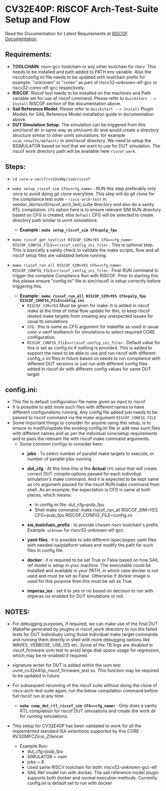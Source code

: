 # CV32E40P: RISCOF Arch-Test-Suite Setup and Flow

Read the Documentation for Latest Requirements at [RISCOF Documentation](https://riscof.readthedocs.io/en/stable/).

## Requirements:

- **TOOLCHAIN**: riscv-gcc-toolchain or any other toolchain for riscv. This needs to be installed and path added to PATH env variable. Also the riscof/config.ini file needs to be updated with toolchain prefix for example: "unknown" or "corev" as part of riscv32-unknown-elf-gcc or riscv32-corev-elf-gcc respectively.
- **RISCOF**: Riscof tool needs to be installed on the machines and Path variable set for use of riscof command. Please refer to `Quickstart --> Install` RISCOF section of the documentation above.
- **Sail Reference Model**: Please refer to `Quickstart --> Install` Plugin Models for SAIL Reference Model installation guide in documentation above.
- **DUT Simulation Setup**: The simulation can be triggered from this sim/riscof dir in same way as sim/uvmt dir and would create a directory structure similar to other uvmt simulations. for example `vsim_results/default/` in sim/riscof directory. We need to setup the $SIMULATOR based on tool that we want to use for DUT simulation.
The riscof work directory path will be available here `riscof_work`.  

## Steps:

- `cd core-v-verif/cv32e40p/sim/riscof`
- `make setup_riscof_sim CFG=<cfg_name>` : RUN this step preferably only once to avoid doing git clone everytime. This step will do git clone for the compilance test suite - `riscv-arch-test` in vendor_lib/riscof/riscof_arch_test_suite directory and also do a sanity RTL compilation. `CFG` option here is to ensure relevant SIM RUN directory based on CFG is created, else `default` CFG will be selected to create directory path similar to uvmt simulations.
    - **Example : `make setup_riscof_sim CFG=pulp_fpu`**

- `make riscof_get_testlist RISCOF_SIM=YES CFG=<cfg_name> RISCOF_CONFIG_FILE=<riscof_config_ini_file>` : This is optional step. This is basically a sanity check to validate the make scripts, flow and all riscof setup files are validated before running.

- `make riscof_run_all RISCOF_SIM=YES CFG=<cfg_name> RISCOF_CONFIG_FILE=<riscof_config_ini_file>` :  Final RUN command to trigger the complete Compilance Run with RISCOF. Prior to starting this this please ensure "config.ini" file in sim/riscof/ is setup correctly before triggering this.
    - **Example : `make riscof_run_all RISCOF_SIM=YES CFG=pulp_fpu RISCOF_CONFIG_FILE=config.ini`**
        - `RISCOF_SIM=YES` Must be given for make. It is added in riscof make at the time of initial flow update for this, to keep riscof related make targets from creating any unexpected issues for usual tb simulations
        - `CFG` : this is same as CFG argument for makefile as used in usual core-v-verif testbench for simulations to select required CORE configuration.
        - `RISCOF_CONFIG_FILE=<riscof_config_ini_file>` : Default value for this is set as config.ini if nothing is provided. This is added to support the need to be able to use and run riscof with different config_x.ini files in future based on needs to run compliance with different DUT versions or just run with different config files added in riscof dir with different config values for same DUT target
 
## config.ini:

- This file is default configuration file name given as input to riscof.
- It is possible to add more such files with different names to have different configurations running. Any config file added just needs to be passed to riscof command via the make argument `RISCOF_CONFIG_FILE`
- Some important things to consider for anyone using this setup, is to ensure to modify/update the existing config.ini file or add new such files with different names and as per the individual core/setup requirements and to pass the relevant file with riscof make command arguments.
    -   Some common configs to consider here:
        - **jobs** : To select number of parallel make targets to execute, or number of parallel jobs running.
        - **dut_cfg** : At this time this is the **Actual** `CFG` value that will create correct DUT compile options passed for each individual simulation's make command. And it is expected to be kept same as `CFG` argument passed for the riscof RUN make command from shell. As an example: the expectation is CFG is same at both places, which means:
            - In config.ini file:  dut_cfg=pulp_fpu
            - Shell make command:  make riscof_run_all RISCOF_SIM=YES CFG=pulp_fpu RISCOF_CONFIG_FILE=config.ini
           
        - **sw_toolchain_prefix** : to provide chosen riscv toolchain's prefix. Example: `unknown` for riscv32-unknown-elf-gcc.
        - **yaml files** : it is possible to add different ispec/pspec yaml files with needed isa/platform values and modify the path for such files in config file.
        - **docker** : it is required to be set True or False based on how SAIL ref model is setup in your machine. The executable could be installed and available in your PATH, in which case docker is not used and must be set as False. Otherwise if docker image is used for this purpose then this must be set as True.
        - **imperas_iss** : set it to yes or no based on decision to run with imperas iss enabled for DUT simulations or not.

## NOTES:

- For debugging purposes, if required,  we can make use of the final DUT Makefile generated by plugins in riscof_work directory to run the failed tests for DUT individualy using those individual make target commands and running them directly in shell with more debugging options like WAVES, VERBOSE, USE_ISS etc. Some of the TB logs are disabled in riscof_firmware uvm test to avoid large disk space usage for regression, which may be re-enabled if required.

- signature writer for DUT is added within the uvm test uvmt_cv32e40p_riscof_firmware_test.sv. This function may be required to be updated in future.

- For subsequent rerunning of the riscof suite without doing the clone of riscv-arch-test suite again, run the below compilation command before full riscof run at any time.
    - **`make comp_dut_rtl_riscof_sim CFG=<cfg_name>`** : Only does a sanity RTL compilation for riscof DUT simulations and create the work dir for running simulations.

- This setup for CV32E40P has been validated to work for all the implemented standard ISA extentions supported by this CORE : RV32IMFCZicsr_Zifencei

    -   Example Run:
        - dut_cfg=pulp_fpu
        - SIMULATOR = vsim
        - jobs = 8
        - Used same RISCV toolchain for both: riscv32-unknown-gcc-elf
        - SAIL Ref model run with docker. The sail reference model plugin supports both docker and normal execution methods. Currently config.ini is default set to run with docker

